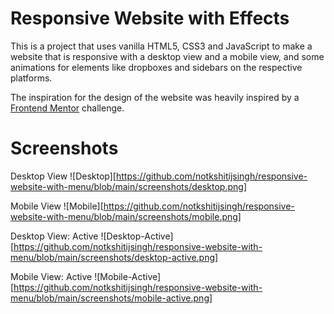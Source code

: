 # Responsive Website with Effects
This is a project that uses vanilla HTML5, CSS3 and JavaScript to make a website that is responsive with a desktop view and a mobile view, and some animations for elements like dropboxes and sidebars on the respective platforms.

The inspiration for the design of the website was heavily inspired by a [Frontend Mentor](https://www.frontendmentor.io/challenges/intro-section-with-dropdown-navigation-ryaPetHE5/hub/intro-section-with-dropdown-navigation-l4nZj6wWDe) challenge.

# Screenshots

Desktop View
![Desktop][https://github.com/notkshitijsingh/responsive-website-with-menu/blob/main/screenshots/desktop.png]

Mobile View
![Mobile][https://github.com/notkshitijsingh/responsive-website-with-menu/blob/main/screenshots/mobile.png]

Desktop View: Active
![Desktop-Active][https://github.com/notkshitijsingh/responsive-website-with-menu/blob/main/screenshots/desktop-active.png]


Mobile View: Active
![Mobile-Active][https://github.com/notkshitijsingh/responsive-website-with-menu/blob/main/screenshots/mobile-active.png]
